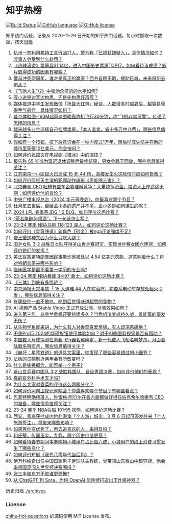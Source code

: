 # 知乎热榜
[![Build Status](https://github.com/ToWeLong/zhihu-hot-questions/workflows/CI/badge.svg)](https://github.com/ToWeLong/zhihu-hot-questions/actions)
[![GitHub language](https://img.shields.io/badge/language-golang-orange.svg)](https://golang.org/)
[![GitHub license](https://img.shields.io/github/license/ToWeLong/zhihu-hot-questions)](https://github.com/ToWeLong/zhihu-hot-questions/blob/main/LICENSE)

知乎热门话题，记录从 2020-11-29 日开始的知乎热门话题。每小时抓取一次数据，按天[归档](./archives)

<!-- BEGIN -->

1. [杭州一宾利司机持工具行凶打人，警方称「已抓获嫌疑人」，具体情况如何？涉事人会受到什么处罚？](https://www.zhihu.com/question/645748030)
1. [《热辣滚烫》票房超31.14亿，进入中国影史票房TOP17，如何看待该成绩？影片取得成功的因素有哪些？](https://www.zhihu.com/question/645499882)
1. [俄乌冲突两周年，谁才是真正的赢家？西方自顾无暇，援助日减，未来将何去何从？](https://www.zhihu.com/question/645690376)
1. [《飞驰人生1/2》中张驰全盛的的水平如何?](https://www.zhihu.com/question/645595938)
1. [写小说是边写边构思，还是先构思好再写？](https://www.zhihu.com/question/640080497)
1. [媒体报道中学生发现微信「抢最大红包」秘诀，人数增多时越靠后，越容易获得手气最佳，具体情况如何？](https://www.zhihu.com/question/645703852)
1. [普京体验图-160M超声速战略轰炸机飞行30分钟，称“飞机非常可靠”。传递了怎样的信息？](https://www.zhihu.com/question/645520340)
1. [越来越多业主选择自己挂牌卖房，「本人直卖，省十多万中介费」，哪些信息值得关注？](https://www.zhihu.com/question/645653207)
1. [假如有一个按钮，按下后意识会在一秒内度过1万年，随后彻底失忆并在新的城市里获得10亿美元，你会按吗？](https://www.zhihu.com/question/645558803)
1. [如何评价张颂文在电视剧《猎冰》中的演技？](https://www.zhihu.com/question/645237854)
1. [报告称 65 岁或为延迟退休调整后最终结果，男女会趋于同龄，哪些信息值得关注？](https://www.zhihu.com/question/645685254)
1. [江苏南京一小区起火已造成 15 死 44 伤，高楼发生火灾险情时应如何自救？](https://www.zhihu.com/question/645650955)
1. [如何评价阮经天主演的犯罪动作电影《周处除三害》？](https://www.zhihu.com/question/645672207)
1. [北京奔驰 CEO 吐槽有些车企靠堆料竞争：大量烧掉资金，投资人上岸遥遥无期；如何评价他的言论？](https://www.zhihu.com/question/645344731)
1. [中央广播电视总台《2024 年元宵晚会》，你最喜欢哪个节目？](https://www.zhihu.com/question/645693030)
1. [杜月笙去世后，留给孟小冬的遗产并不多，孟小冬是如何谋生的呢？](https://www.zhihu.com/question/498571350)
1. [2024 LPL 春季赛JDG 1:2 BLG，如何评价这场比赛？](https://www.zhihu.com/question/645703761)
1. [“茶若能醉何须酒”，下一句该怎么写？](https://www.zhihu.com/question/645669876)
1. [23-24 赛季 NBA马刺 118:123 湖人，如何评价这场比赛？](https://www.zhihu.com/question/645662246)
1. [如何评价《星穹铁道》新角色【砂金】被nga评论强度不足?](https://www.zhihu.com/question/645508263)
1. [帝王蟹这种东西为什么只吃大腿？](https://www.zhihu.com/question/36994854)
1. [国乒女队 3-2 战胜日本队夺得釜山世乒赛冠军，实现世乒赛女团六连冠，如何评价她们的发挥？](https://www.zhihu.com/question/645728936)
1. [美法官裁定特朗普因民事欺诈案被处以 4.54 亿美元罚款，这意味着什么？将对特朗普带来哪些影响？](https://www.zhihu.com/question/645651765)
1. [临床医学是最不看第一学历的专业吗?](https://www.zhihu.com/question/613102554)
1. [23-24 赛季 NBA黄蜂 84:97 勇士，如何评价这场比赛？](https://www.zhihu.com/question/645658569)
1. [《三体》到底有多惊艳？](https://www.zhihu.com/question/352509340)
1. [南京通报火灾事故「 15 人遇难 44 人在院治疗，初查系电动车存放处起火引发」，哪些信息值得关注？](https://www.zhihu.com/question/645643570)
1. [有哪些你一直不敢吃，吃到后觉得味道超赞的食物？](https://www.zhihu.com/question/643098214)
1. [AI 视频产品 Stable Video 正式开放公测，体验效果如何？](https://www.zhihu.com/question/645505604)
1. [进入第三年，乌克兰危机还要持续多久？当危机演变成持久战，谁能真的毫发无伤？](https://www.zhihu.com/question/645652069)
1. [从生物学角度来讲，为什么有人对香菜喜爱至极，有人却深恶痛绝？](https://www.zhihu.com/question/645238325)
1. [无畏Pro15 2024的华硕旋钮使用体验如何？对于AI修图剪视频是否有帮助？](https://www.zhihu.com/question/645334337)
1. [中国载人月球探测任务新飞行器名称确定，新一代载人飞船名叫梦舟，月面着陆器名叫揽月，哪些信息值得关注？](https://www.zhihu.com/question/645654666)
1. [《崩坏：星穹铁道》的道具文案里，你发现了哪些容易错过的小细节？](https://www.zhihu.com/question/645370673)
1. [法检的员额制近两年会有所改变吗？](https://www.zhihu.com/question/645279456)
1. [什么是偷换概念，能否举一个例子?](https://www.zhihu.com/question/313674369)
1. [釜山世乒赛中国队 3:2 战胜韩国队，晋级男团决赛，如何评价他们的表现？](https://www.zhihu.com/question/645688185)
1. [真的有外科手术天才吗?](https://www.zhihu.com/question/644864242)
1. [为什么大家对香菜的评价这么两极分化？](https://www.zhihu.com/question/645234985)
1. [如何评价河南卫视元宵晚会？你最喜欢哪个节目？有哪些看点？](https://www.zhihu.com/question/645715012)
1. [巴菲特明确接班人，称雷格·阿贝尔在各方面都做好担任伯克希尔哈撒韦 CEO 的准备，哪些信息值得关注？](https://www.zhihu.com/question/645725582)
1. [23-24 赛季 NBA快船 101:95 灰熊，如何评价这场比赛？](https://www.zhihu.com/question/645648707)
1. [西安、青岛获批成内地赴港澳「个人游」城市，3 月 6 日起可签发往来「个人旅游签注」，将带来哪些影响？](https://www.zhihu.com/question/645535189)
1. [如果等你变优秀了，再去追喜欢的人，来得及吗？](https://www.zhihu.com/question/644666660)
1. [和氏璧，传国玉玺，九鼎，哪个历史价值更高？](https://www.zhihu.com/question/642168634)
1. [如何看待春节期间屯券购物小城用户占比超六成，小城用户的线上消费习惯发生了哪些变化？](https://www.zhihu.com/question/645625309)
1. [如何评价短剧《我在八零年代当后妈》？](https://www.zhihu.com/question/644495661)
1. [伊万科维奇出任中国国家男子足球队主教练，曾带领山东泰山中超夺冠，他会率领国足闯入世界杯决赛圈吗？](https://www.zhihu.com/question/645663950)
1. [张三丰和东方不败谁更恐怖?](https://www.zhihu.com/question/645253093)
1. [从 ChatGPT 到 Sora，为何 OpenAI 能连续打造出王炸级神器？](https://www.zhihu.com/question/645556648)

<!-- END -->

历史归档 [./archives](./archives)


### License
[zhihu-hot-questions](https://github.com/towelong/zhihu-hot-questions) 的源码使用 MIT License 发布。